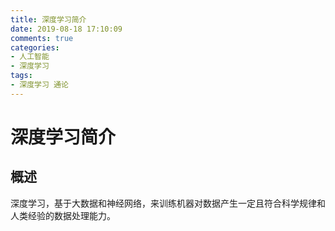 ```yaml
---
title: 深度学习简介
date: 2019-08-18 17:10:09
comments: true
categories:
- 人工智能
- 深度学习
tags:
- 深度学习 通论
---
```


# 深度学习简介

## 概述

深度学习，基于大数据和神经网络，来训练机器对数据产生一定且符合科学规律和人类经验的数据处理能力。

<!-- more -->
